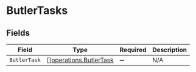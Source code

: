 # ButlerTasks


## Fields

| Field                                                            | Type                                                             | Required                                                         | Description                                                      |
| ---------------------------------------------------------------- | ---------------------------------------------------------------- | ---------------------------------------------------------------- | ---------------------------------------------------------------- |
| `ButlerTask`                                                     | [][operations.ButlerTask](../../models/operations/butlertask.md) | :heavy_minus_sign:                                               | N/A                                                              |